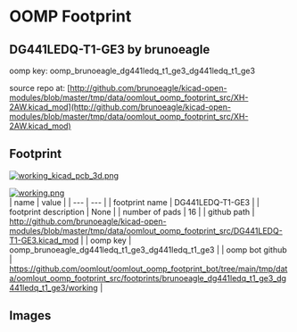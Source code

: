 # OOMP Footprint  
## DG441LEDQ-T1-GE3  by brunoeagle  
  
oomp key: oomp_brunoeagle_dg441ledq_t1_ge3_dg441ledq_t1_ge3  
  
source repo at: [http://github.com/brunoeagle/kicad-open-modules/blob/master/tmp/data/oomlout_oomp_footprint_src/XH-2AW.kicad_mod](http://github.com/brunoeagle/kicad-open-modules/blob/master/tmp/data/oomlout_oomp_footprint_src/XH-2AW.kicad_mod)  
## Footprint  
  
[![working_kicad_pcb_3d.png](working_kicad_pcb_3d_600.png)](working_kicad_pcb_3d.png)  
  
[![working.png](working_600.png)](working.png)  
| name | value | 
| --- | --- | 
| footprint name | DG441LEDQ-T1-GE3 | 
| footprint description | None | 
| number of pads | 16 | 
| github path | http://github.com/brunoeagle/kicad-open-modules/blob/master/tmp/data/oomlout_oomp_footprint_src/DG441LEDQ-T1-GE3.kicad_mod | 
| oomp key | oomp_brunoeagle_dg441ledq_t1_ge3_dg441ledq_t1_ge3 | 
| oomp bot github | https://github.com/oomlout/oomlout_oomp_footprint_bot/tree/main/tmp/data/oomlout_oomp_footprint_src/footprints/brunoeagle_dg441ledq_t1_ge3_dg441ledq_t1_ge3/working | 
## Images  

